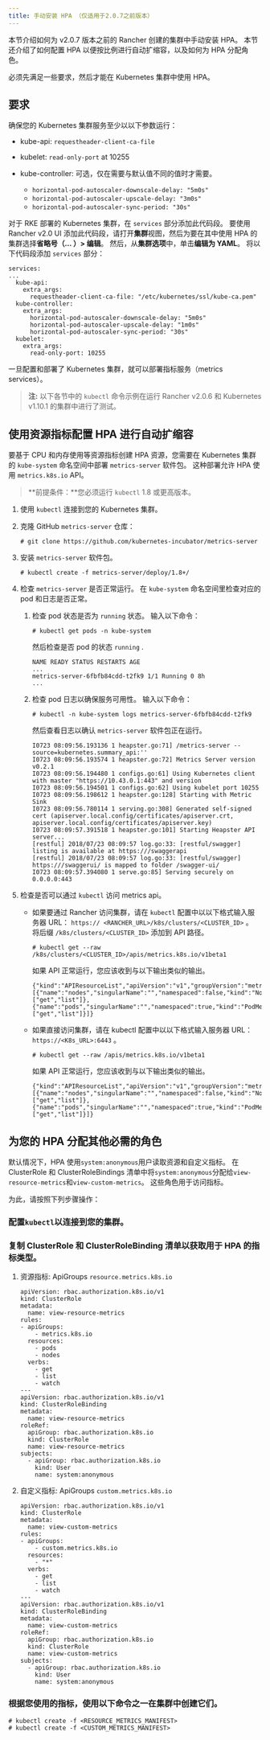 ```yaml
---
title: 手动安装 HPA （仅适用于2.0.7之前版本）
---
```


本节介绍如何为 v2.0.7 版本之前的 Rancher 创建的集群中手动安装 HPA。 本节还介绍了如何配置 HPA 以便按比例进行自动扩缩容，以及如何为 HPA 分配角色。

必须先满足一些要求，然后才能在 Kubernetes 集群中使用 HPA。

## 要求

确保您的 Kubernetes 集群服务至少以以下参数运行：

- kube-api: `requestheader-client-ca-file`
- kubelet: `read-only-port` at 10255
- kube-controller: 可选，仅在需要与默认值不同的值时才需要。

  - `horizontal-pod-autoscaler-downscale-delay: "5m0s"`
  - `horizontal-pod-autoscaler-upscale-delay: "3m0s"`
  - `horizontal-pod-autoscaler-sync-period: "30s"`

对于 RKE 部署的 Kubernetes 集群，在 `services` 部分添加此代码段。 要使用 Rancher v2.0 UI 添加此代码段，请打开**集群**视图，然后为要在其中使用 HPA 的集群选择**省略号（... ）> 编辑**。 然后，从**集群选项**中，单击**编辑为 YAML**。 将以下代码段添加 `services` 部分：

```
services:
...
  kube-api:
    extra_args:
      requestheader-client-ca-file: "/etc/kubernetes/ssl/kube-ca.pem"
  kube-controller:
    extra_args:
      horizontal-pod-autoscaler-downscale-delay: "5m0s"
      horizontal-pod-autoscaler-upscale-delay: "1m0s"
      horizontal-pod-autoscaler-sync-period: "30s"
  kubelet:
    extra_args:
      read-only-port: 10255
```

一旦配置和部署了 Kubernetes 集群，就可以部署指标服务（metrics services）。

> **注:** 以下各节中的 `kubectl` 命令示例在运行 Rancher v2.0.6 和 Kubernetes v1.10.1 的集群中进行了测试。

## 使用资源指标配置 HPA 进行自动扩缩容

要基于 CPU 和内存使用等资源指标创建 HPA 资源，您需要在 Kubernetes 集群的 `kube-system` 命名空间中部署 `metrics-server` 软件包。 这种部署允许 HPA 使用 `metrics.k8s.io` API。

> **前提条件：**您必须运行 `kubectl` 1.8 或更高版本。

1. 使用 `kubectl` 连接到您的 Kubernetes 集群。

1. 克隆 GitHub `metrics-server` 仓库：

   ```
   # git clone https://github.com/kubernetes-incubator/metrics-server
   ```

1. 安装 `metrics-server` 软件包。

   ```
   # kubectl create -f metrics-server/deploy/1.8+/
   ```

1. 检查 `metrics-server` 是否正常运行。 在 `kube-system` 命名空间里检查对应的 pod 和日志是否正常。

   1. 检查 pod 状态是否为 `running` 状态。 输入以下命令：

      ```
      # kubectl get pods -n kube-system
      ```

      然后检查是否 pod 的状态 `running` .

      ```
      NAME READY STATUS RESTARTS AGE
      ...
      metrics-server-6fbfb84cdd-t2fk9 1/1 Running 0 8h
      ...
      ```

   1. 检查 pod 日志以确保服务可用性。 输入以下命令：

      ```
      # kubectl -n kube-system logs metrics-server-6fbfb84cdd-t2fk9
      ```

      然后查看日志以确认 `metrics-server` 软件包正在运行。

      ```
      I0723 08:09:56.193136 1 heapster.go:71] /metrics-server --source=kubernetes.summary_api:''
      I0723 08:09:56.193574 1 heapster.go:72] Metrics Server version v0.2.1
      I0723 08:09:56.194480 1 configs.go:61] Using Kubernetes client with master "https://10.43.0.1:443" and version
      I0723 08:09:56.194501 1 configs.go:62] Using kubelet port 10255
      I0723 08:09:56.198612 1 heapster.go:128] Starting with Metric Sink
      I0723 08:09:56.780114 1 serving.go:308] Generated self-signed cert (apiserver.local.config/certificates/apiserver.crt, apiserver.local.config/certificates/apiserver.key)
      I0723 08:09:57.391518 1 heapster.go:101] Starting Heapster API server...
      [restful] 2018/07/23 08:09:57 log.go:33: [restful/swagger] listing is available at https:///swaggerapi
      [restful] 2018/07/23 08:09:57 log.go:33: [restful/swagger] https:///swaggerui/ is mapped to folder /swagger-ui/
      I0723 08:09:57.394080 1 serve.go:85] Serving securely on 0.0.0.0:443
      ```

1. 检查是否可以通过 `kubectl` 访问 metrics api。

   - 如果要通过 Rancher 访问集群，请在 `kubectl` 配置中以以下格式输入服务器 URL： `https:// <RANCHER_URL>/k8s/clusters/<CLUSTER_ID>` 。 将后缀 `/k8s/clusters/<CLUSTER_ID>` 添加到 API 路径。

     ```
     # kubectl get --raw /k8s/clusters/<CLUSTER_ID>/apis/metrics.k8s.io/v1beta1
     ```

     如果 API 正常运行，您应该收到与以下输出类似的输出。

     ```
     {"kind":"APIResourceList","apiVersion":"v1","groupVersion":"metrics.k8s.io/v1beta1","resources":[{"name":"nodes","singularName":"","namespaced":false,"kind":"NodeMetrics","verbs":["get","list"]},{"name":"pods","singularName":"","namespaced":true,"kind":"PodMetrics","verbs":["get","list"]}]}
     ```

   - 如果直接访问集群，请在 kubectl 配置中以以下格式输入服务器 URL： `https://<K8s_URL>:6443` 。

     ```
     # kubectl get --raw /apis/metrics.k8s.io/v1beta1
     ```

     如果 API 正常运行，您应该收到与以下输出类似的输出。

     ```
     {"kind":"APIResourceList","apiVersion":"v1","groupVersion":"metrics.k8s.io/v1beta1","resources":[{"name":"nodes","singularName":"","namespaced":false,"kind":"NodeMetrics","verbs":["get","list"]},{"name":"pods","singularName":"","namespaced":true,"kind":"PodMetrics","verbs":["get","list"]}]}
     ```

## 为您的 HPA 分配其他必需的角色

默认情况下，HPA 使用`system:anonymous`用户读取资源和自定义指标。 在 ClusterRole 和 ClusterRoleBindings 清单中将`system:anonymous`分配给`view-resource-metrics`和`view-custom-metrics`。 这些角色用于访问指标。

为此，请按照下列步骤操作：

### 配置`kubectl`以连接到您的集群。

### 复制 ClusterRole 和 ClusterRoleBinding 清单以获取用于 HPA 的指标类型。

1.  资源指标: ApiGroups `resource.metrics.k8s.io`

    ```
    apiVersion: rbac.authorization.k8s.io/v1
    kind: ClusterRole
    metadata:
      name: view-resource-metrics
    rules:
    - apiGroups:
        - metrics.k8s.io
      resources:
        - pods
        - nodes
      verbs:
        - get
        - list
        - watch
    ---
    apiVersion: rbac.authorization.k8s.io/v1
    kind: ClusterRoleBinding
    metadata:
      name: view-resource-metrics
    roleRef:
      apiGroup: rbac.authorization.k8s.io
      kind: ClusterRole
      name: view-resource-metrics
    subjects:
      - apiGroup: rbac.authorization.k8s.io
        kind: User
        name: system:anonymous
    ```

1.  自定义指标: ApiGroups `custom.metrics.k8s.io`

    ```
    apiVersion: rbac.authorization.k8s.io/v1
    kind: ClusterRole
    metadata:
      name: view-custom-metrics
    rules:
    - apiGroups:
        - custom.metrics.k8s.io
      resources:
        - "*"
      verbs:
        - get
        - list
        - watch
    ---
    apiVersion: rbac.authorization.k8s.io/v1
    kind: ClusterRoleBinding
    metadata:
      name: view-custom-metrics
    roleRef:
      apiGroup: rbac.authorization.k8s.io
      kind: ClusterRole
      name: view-custom-metrics
    subjects:
      - apiGroup: rbac.authorization.k8s.io
        kind: User
        name: system:anonymous
    ```

### 根据您使用的指标，使用以下命令之一在集群中创建它们。

```
# kubectl create -f <RESOURCE_METRICS_MANIFEST>
# kubectl create -f <CUSTOM_METRICS_MANIFEST>
```
